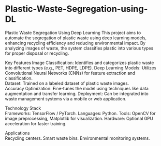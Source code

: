 # Plastic-Waste-Segregation-using-DL
Plastic Waste Segregation Using Deep Learning
This project aims to automate the segregation of plastic waste using deep learning models, enhancing recycling efficiency and reducing environmental impact. By analyzing images of waste, the system classifies plastic into various types for proper disposal or recycling.

Key Features 
Image Classification: Identifies and categorizes plastic waste into different types (e.g.,  PET, HDPE, LDPE). 
Deep Learning Models: Utilizes Convolutional Neural Networks (CNNs) for  feature extraction and classification.   
Dataset: Trained on a labeled dataset of plastic waste images.  
Accuracy Optimization: Fine-tunes the model using techniques like data augmentation and transfer learning. 
Deployment: Can be integrated into waste management systems via a mobile or web application.

Technology Stack   
Frameworks: TensorFlow / PyTorch. 
Languages: Python.
Tools: OpenCV for image preprocessing, Matplotlib for visualization. 
Hardware: Optional GPU acceleration for faster training. 

Applications   
Recycling centers.
Smart waste bins.
Environmental monitoring systems.

